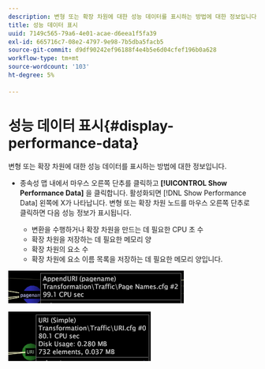 ```yaml
---
description: 변형 또는 확장 차원에 대한 성능 데이터를 표시하는 방법에 대한 정보입니다.
title: 성능 데이터 표시
uuid: 7149c565-79a6-4e01-acae-d6eea1f5fa39
exl-id: 665716c7-08e2-4797-9e98-7b5dba5facb5
source-git-commit: d9df90242ef96188f4e4b5e6d04cfef196b0a628
workflow-type: tm+mt
source-wordcount: '103'
ht-degree: 5%

---
```


# 성능 데이터 표시{#display-performance-data}

변형 또는 확장 차원에 대한 성능 데이터를 표시하는 방법에 대한 정보입니다.

* 종속성 맵 내에서 마우스 오른쪽 단추를 클릭하고 **[!UICONTROL Show Performance Data]** 을 클릭합니다. 활성화되면 [!DNL Show Performance Data] 왼쪽에 X가 나타납니다. 변형 또는 확장 차원 노드를 마우스 오른쪽 단추로 클릭하면 다음 성능 정보가 표시됩니다.

   * 변환을 수행하거나 확장 차원을 만드는 데 필요한 CPU 초 수
   * 확장 차원을 저장하는 데 필요한 메모리 양
   * 확장 차원의 요소 수
   * 확장 차원에 요소 이름 목록을 저장하는 데 필요한 메모리 양입니다.

![](assets/vis_DependencyMap_PerfData_Transformation.png)

![](assets/vis_DependencyMap_PerfData_ExtDims.png)
